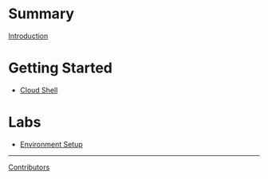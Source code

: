 # Summary

[Introduction](./introduction.md)

# Getting Started

- [Cloud Shell](./cloud_shell.md)

# Labs

- [Environment Setup](./1_environment_setup.md)

---

[Contributors](./contributors.md)
